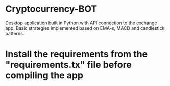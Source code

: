 # Cryptocurrency-BOT
Desktop application built in Python with API connection to the exchange app.
Basic strategies implemented based on EMA-s, MACD and candlestick patterns.

# Install the requirements from the "requirements.tx" file before compiling the app
